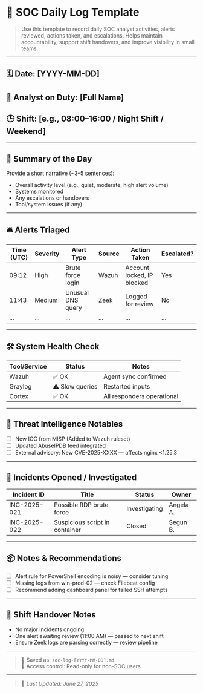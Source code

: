 # 📘 SOC Daily Log Template

> Use this template to record daily SOC analyst activities, alerts reviewed, actions taken, and escalations. Helps maintain accountability, support shift handovers, and improve visibility in small teams.

---

## 🗓️ Date: [YYYY-MM-DD]  
## 👤 Analyst on Duty: [Full Name]  
## 🕒 Shift: [e.g., 08:00–16:00 / Night Shift / Weekend]

---

## 🧭 Summary of the Day

Provide a short narrative (~3–5 sentences):

- Overall activity level (e.g., quiet, moderate, high alert volume)
- Systems monitored
- Any escalations or handovers
- Tool/system issues (if any)

---

## 🛎️ Alerts Triaged

| Time (UTC) | Severity | Alert Type | Source | Action Taken | Escalated? |
|------------|----------|------------|--------|--------------|-------------|
| 09:12 | High | Brute force login | Wazuh | Account locked, IP blocked | Yes |
| 11:43 | Medium | Unusual DNS query | Zeek | Logged for review | No |
| ... | ... | ... | ... | ... | ... |

---

## 🛠️ System Health Check

| Tool/Service | Status | Notes |
|--------------|--------|-------|
| Wazuh | ✅ OK | Agent sync confirmed |
| Graylog | ⚠️ Slow queries | Restarted inputs |
| Cortex | ✅ OK | All responders operational |

---

## 🧠 Threat Intelligence Notables

- [ ] New IOC from MISP (Added to Wazuh ruleset)
- [ ] Updated AbuseIPDB feed integrated
- [ ] External advisory: New CVE-2025-XXXX — affects nginx <1.25.3

---

## 🚧 Incidents Opened / Investigated

| Incident ID | Title | Status | Owner |
|-------------|-------|--------|-------|
| INC-2025-021 | Possible RDP brute force | Investigating | Angela A. |
| INC-2025-022 | Suspicious script in container | Closed | Segun B. |

---

## 📦 Notes & Recommendations

- [ ] Alert rule for PowerShell encoding is noisy — consider tuning
- [ ] Missing logs from win-prod-02 — check Filebeat config
- [ ] Recommend adding dashboard panel for failed SSH attempts

---

## 🔁 Shift Handover Notes

- No major incidents ongoing  
- One alert awaiting review (11:00 AM) — passed to next shift  
- Ensure Zeek logs are parsing correctly — review pipeline

---

> 📅 Saved as: `soc-log-[YYYY-MM-DD].md`  
> 🔐 Access control: Read-only for non-SOC users

---

> 🔄 _Last Updated: June 27, 2025_
